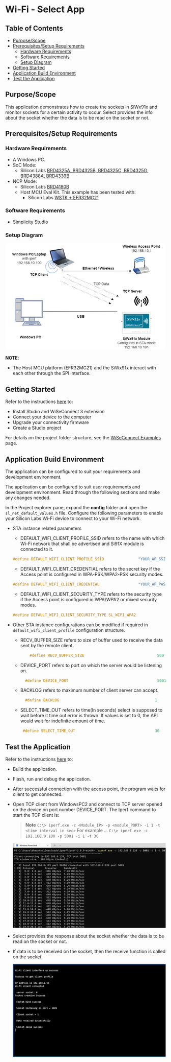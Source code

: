 # Wi-Fi - Select App

## Table of Contents

- [Purpose/Scope](#purposescope)
- [Prerequisites/Setup Requirements](#prerequisitessetup-requirements)
  - [Hardware Requirements](#hardware-requirements)
  - [Software Requirements](#software-requirements)
  - [Setup Diagram](#setup-diagram)
- [Getting Started](#getting-started)
- [Application Build Environment](#application-build-environment)
- [Test the Application](#test-the-application)

## Purpose/Scope

This application demonstrates how to create the sockets in SiWx91x and monitor sockets for a certain activity to occur. Select provides the info about the socket whether the data is to be read on the socket or not.

## Prerequisites/Setup Requirements

### Hardware Requirements

- A Windows PC.
- SoC Mode:
  - Silicon Labs [BRD4325A, BRD4325B, BRD4325C, BRD4325G, BRD4388A, BRD4339B](https://www.silabs.com/)
- NCP Mode:
  - Silicon Labs [BRD4180B](https://www.silabs.com/)
  - Host MCU Eval Kit. This example has been tested with:
    - Silicon Labs [WSTK + EFR32MG21](https://www.silabs.com/development-tools/wireless/efr32xg21-bluetooth-starter-kit)

### Software Requirements

- Simplicity Studio

### Setup Diagram

![Figure: Setup Diagram SoC and NCP Mode for Access point Example](resources/readme/socket_soc_ncp.png)

**NOTE**:

- The Host MCU platform (EFR32MG21) and the SiWx91x interact with each other through the SPI interface.

## Getting Started

Refer to the instructions [here](https://docs.silabs.com/wiseconnect/latest/wiseconnect-getting-started/) to:

- Install Studio and WiSeConnect 3 extension
- Connect your device to the computer
- Upgrade your connectivity firmware
- Create a Studio project

For details on the project folder structure, see the [WiSeConnect Examples](https://docs.silabs.com/wiseconnect/latest/wiseconnect-examples/#example-folder-structure) page.

## Application Build Environment

The application can be configured to suit your requirements and development environment.

The application can be configured to suit user requirements and development environment. Read through the following sections and make any changes needed.

In the Project explorer pane, expand the **config** folder and open the ``sl_net_default_values.h`` file. Configure the following parameters to enable your Silicon Labs Wi-Fi device to connect to your Wi-Fi network.

- STA instance related parameters

	- DEFAULT_WIFI_CLIENT_PROFILE_SSID refers to the name with which Wi-Fi network that shall be advertised and Si91X module is connected to it.
	
  	```c
  	#define DEFAULT_WIFI_CLIENT_PROFILE_SSID               "YOUR_AP_SSID"      
  	```

	- DEFAULT_WIFI_CLIENT_CREDENTIAL refers to the secret key if the Access point is configured in WPA-PSK/WPA2-PSK security modes.

  	```c
  	#define DEFAULT_WIFI_CLIENT_CREDENTIAL                 "YOUR_AP_PASSPHRASE" 
  	```

	- DEFAULT_WIFI_CLIENT_SECURITY_TYPE refers to the security type if the Access point is configured in WPA/WPA2 or mixed security modes.

  	```c
  	#define DEFAULT_WIFI_CLIENT_SECURITY_TYPE SL_WIFI_WPA2 
  	```
  
- Other STA instance configurations can be modified if required in `default_wifi_client_profile` configuration structure.

  - RECV_BUFFER_SIZE refers to size of buffer used to receive the data sent by the remote client.

    ```c
        #define RECV_BUFFER_SIZE                                500
     ```

  - DEVICE_PORT refers to port on which the server would be listening on.

    ```c
      #define DEVICE_PORT                                       5001
    ```

  - BACKLOG refers to maximum number of client server can accept.

    ```c
      #define BACKLOG                                          1
    ```

  - SELECT_TIME_OUT refers to time(In seconds) select is supposed to wait before it time out error is thrown. If values is set to 0, the API would wait for indefinite amount of time.

    ```C
     #define SELECT_TIME_OUT                                   30
    ```
    
## Test the Application

Refer to the instructions [here](https://docs.silabs.com/wiseconnect/latest/wiseconnect-getting-started/) to:

- Build the application.

- Flash, run and debug the application.

- After successful connection with the access point, the program waits for client to get connected.

- Open TCP client from WindowsPC2 and connect to TCP server opened on the device on port number DEVICE_PORT.
   The Iperf command to start the TCP client is:

  >  **Note**
  `C:\> iperf.exe -c <Module_IP> -p <module_PORT> -i 1 -t <time interval in sec>`
  For example ...
 `C:\> iperf.exe -c 192.168.0.100 -p 5001 -i 1 -t 30`  

  ![Figure: TCP_RX](resources/readme/image217c.png)

- Select provides the response about the socket whether the data is to be read on the socket or not.

- If data is to be received on the socket, then the receive function is called on the socket.

   ![Application prints](resources/readme/application_output.png)
